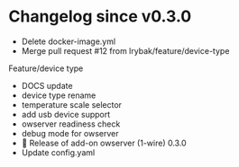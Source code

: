 # Changelog since v0.3.0
- Delete docker-image.yml 
- Merge pull request #12 from lrybak/feature/device-type

Feature/device type 
- DOCS update 
- device type rename 
- temperature scale selector 
- add usb device support 
- owserver readiness check 
- debug mode for owserver 
- 🎉 Release of add-on owserver (1-wire) 0.3.0 
- Update config.yaml 
